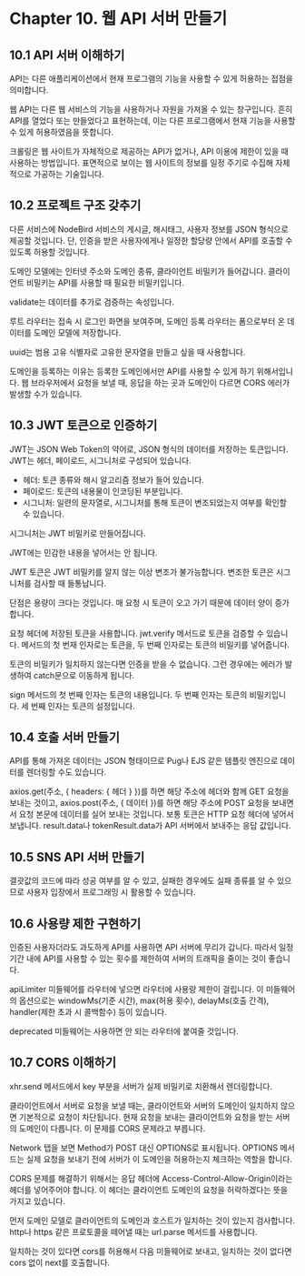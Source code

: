 # Chapter 10. 웹 API 서버 만들기

## 10.1 API 서버 이해하기

API는 다른 애플리케이션에서 현재 프로그램의 기능을 사용할 수 있게 허용하는 접점을 의미합니다.

웹 API는 다른 웹 서비스의 기능을 사용하거나 자원을 가져올 수 있는 창구입니다.
흔히 API를 열었다 또는 만들었다고 표현하는데, 이는 다른 프로그램에서 현재 기능을 사용할 수 있게 허용하였음을 뜻합니다.

크롤링은 웹 사이트가 자체적으로 제공하는 API가 없거나, API 이용에 제한이 있을 때 사용하는 방법입니다.
표면적으로 보이는 웹 사이트의 정보를 일정 주기로 수집해 자체적으로 가공하는 기술입니다.

## 10.2 프로젝트 구조 갖추기

다른 서비스에 NodeBird 서비스의 게시글, 해시태그, 사용자 정보를 JSON 형식으로 제공할 것입니다.
단, 인증을 받은 사용자에게나 일정한 할당량 안에서 API를 호출할 수 있도록 허용할 것입니다.

도메인 모델에는 인터넷 주소와 도메인 종류, 클라이언트 비밀키가 들어갑니다.
클라이언트 비밀키는 API를 사용할 때 필요한 비밀키입니다.

validate는 데이터를 추가로 검증하는 속성입니다.

루트 라우터는 접속 시 로그인 화면을 보여주며, 도메인 등록 라우터는 폼으로부터 온 데이터를 도메인 모델에 저장합니다.

uuid는 범용 고유 식별자로 고유한 문자열을 만들고 싶을 때 사용합니다.

도메인을 등록하는 이유는 등록한 도메인에서만 API를 사용할 수 있게 하기 위해서입니다.
웹 브라우저에서 요청을 보낼 때, 응답을 하는 곳과 도메인이 다르면 CORS 에러가 발생할 수가 있습니다.

## 10.3 JWT 토큰으로 인증하기

JWT는 JSON Web Token의 약어로, JSON 형식의 데이터를 저장하는 토큰입니다.
JWT는 헤더, 페이로드, 시그니처로 구성되어 있습니다.

- 헤더: 토큰 종류와 해시 알고리즘 정보가 들어 있습니다.
- 페이로드: 토큰의 내용물이 인코딩된 부분입니다.
- 시그니처: 일련의 문자열로, 시그니처를 통해 토큰이 변조되었는지 여부를 확인할 수 있습니다.

시그니처는 JWT 비밀키로 만들어집니다.

JWT에는 민감한 내용을 넣어서는 안 됩니다.

JWT 토큰은 JWT 비밀키를 알지 않는 이상 변조가 불가능합니다.
변조한 토큰은 시그니처를 검사할 때 들통납니다.

단점은 용량이 크다는 것입니다.
매 요청 시 토큰이 오고 가기 때문에 데이터 양이 증가합니다.

요청 헤더에 저장된 토큰을 사용합니다.
jwt.verify 메서드로 토큰을 검증할 수 있습니다.
메서드의 첫 번재 인자로는 토큰을, 두 번째 인자로는 토큰의 비밀키를 넣어줍니다.

토큰의 비밀키가 일치하지 않는다면 인증을 받을 수 없습니다.
그런 경우에는 에러가 발생하여 catch문으로 이동하게 됩니다.

sign 메서드의 첫 번째 인자는 토큰의 내용입니다.
두 번째 인자는 토큰의 비밀키입니다.
세 번째 인자는 토큰의 설정입니다.

## 10.4 호출 서버 만들기

API를 통해 가져온 데이터는 JSON 형태이므로 Pug나 EJS 같은 템플릿 엔진으로 데이터를 렌더링할 수도 있습니다.

axios.get(주소, { headers: { 헤더 } })를 하면 해당 주소에 헤더와 함께 GET 요청을 보내는 것이고, axios.post(주소, { 데이터 })를 하면 해당 주소에 POST 요청을 보내면서 요청 본문에 데이터를 실어 보내는 것입니다.
보통 토큰은 HTTP 요청 헤더에 넣어서 보냅니다.
result.data나 tokenResult.data가 API 서버에서 보내주는 응답 값입니다.

## 10.5 SNS API 서버 만들기

결괏값의 코드에 따라 성공 여부를 알 수 있고, 실패한 경우에도 실패 종류를 알 수 있으므로 사용자 입장에서 프로그래밍 시 활용할 수 있습니다.

## 10.6 사용량 제한 구현하기

인증된 사용자더라도 과도하게 API를 사용하면 API 서버에 무리가 갑니다.
따라서 일정 기간 내에 API를 사용할 수 있는 횟수를 제한하여 서버의 트래픽을 줄이는 것이 좋습니다.

apiLimiter 미들웨어를 라우터에 넣으면 라우터에 사용량 제한이 걸립니다.
이 미들웨어의 옵션으로는 windowMs(기준 시간), max(허용 횟수), delayMs(호출 간격), handler(제한 초과 시 콜백함수) 등이 있습니다.

deprecated 미들웨어는 사용하면 안 되는 라우터에 붙여줄 것입니다.

## 10.7 CORS 이해하기

xhr.send 메서드에서 key 부분을 서버가 실제 비밀키로 치환해서 렌더링합니다.

클라이언트에서 서버로 요청을 보낼 때는, 클라이언트와 서버의 도메인이 일치하지 않으면 기본적으로 요청이 차단됩니다.
현재 요청을 보내는 클라이언트와 요청을 받는 서버의 도메인이 다릅니다.
이 문제를 CORS 문제라고 부릅니다.

Network 탭을 보면 Method가 POST 대신 OPTIONS로 표시됩니다.
OPTIONS 메서드는 실제 요청을 보내기 전에 서버가 이 도메인을 허용하는지 체크하는 역할을 합니다.

CORS 문제를 해결하기 위해서는 응답 헤더에 Access-Control-Allow-Origin이라는 헤더를 넣어주어야 합니다.
이 헤더는 클라이언트 도메인의 요청을 허락하겠다는 뜻을 가지고 있습니다.

먼저 도메인 모델로 클라이언트의 도메인과 호스트가 일치하는 것이 있는지 검사합니다.
http나 https 같은 프로토콜을 떼어낼 때는 url.parse 메서드를 사용합니다.

일치하는 것이 있다면 cors를 허용해서 다음 미들웨어로 보내고, 일치하는 것이 없다면 cors 없이 next를 호출합니다.

